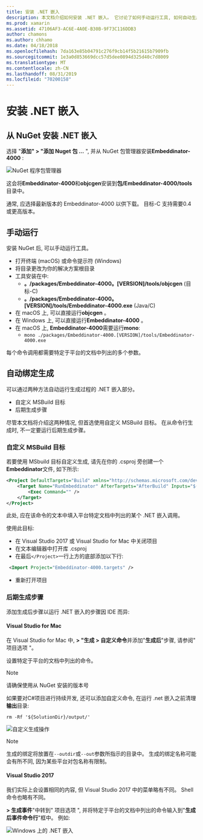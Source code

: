 ```yaml
---
title: 安装 .NET 嵌入
description: 本文档介绍如何安装 .NET 嵌入。 它讨论了如何手动运行工具, 如何自动生成绑定, 如何使用自定义 MSBuild 目标和必要的后期生成步骤。
ms.prod: xamarin
ms.assetid: 47106AF3-AC6E-4A0E-B30B-9F73C116DDB3
author: chamons
ms.author: chhamo
ms.date: 04/18/2018
ms.openlocfilehash: 7da163e85b04791c276f9cb14f5b21615b7909fb
ms.sourcegitcommit: 1e3a0d853669dcc57d5dee0894d325d40c7d8009
ms.translationtype: MT
ms.contentlocale: zh-CN
ms.lasthandoff: 08/31/2019
ms.locfileid: "70200158"
---
```

# <a name="installing-net-embedding"></a>安装 .NET 嵌入

## <a name="installing-net-embedding-from-nuget"></a>从 NuGet 安装 .NET 嵌入

选择 "**添加" > "添加 Nuget 包 ...** ", 并从 NuGet 包管理器安装**Embeddinator-4000** :

![NuGet 程序包管理器](images/visualstudionuget.png)

这会将**Embeddinator-4000**和**objcgen**安装到**包/Embeddinator-4000/tools**目录中。

通常, 应选择最新版本的 Embeddinator-4000 以供下载。 目标-C 支持需要0.4 或更高版本。

## <a name="running-manually"></a>手动运行

安装 NuGet 后, 可以手动运行工具。

- 打开终端 (macOS) 或命令提示符 (Windows)
- 将目录更改为你的解决方案根目录
- 工具安装在中:
    - **。/packages/Embeddinator-4000。[VERSION]/tools/objcgen** (目标-C)
    - **。/packages/Embeddinator-4000。[VERSION]/tools/Embeddinator-4000.exe** (Java/C)
- 在 macOS 上, 可以直接运行**objcgen** 。
- 在 Windows 上, 可以直接运行**Embeddinator-4000** 。
- 在 macOS 上, **Embeddinator-4000**需要运行**mono**:
    - `mono ./packages/Embeddinator-4000.[VERSION]/tools/Embeddinator-4000.exe`

每个命令调用都需要特定于平台的文档中列出的多个参数。

## <a name="automatic-binding-generation"></a>自动绑定生成

可以通过两种方法自动运行生成过程的 .NET 嵌入部分。

- 自定义 MSBuild 目标
- 后期生成步骤

尽管本文档将介绍这两种情况, 但首选使用自定义 MSBuild 目标。 在从命令行生成时, 不一定要运行后期生成步骤。

### <a name="custom-msbuild-targets"></a>自定义 MSBuild 目标

若要使用 MSbuild 目标自定义生成, 请先在你的 .csproj 旁创建一个**Embeddinator**文件, 如下所示:

```xml
<Project DefaultTargets="Build" xmlns="http://schemas.microsoft.com/developer/msbuild/2003">
    <Target Name="RunEmbeddinator" AfterTargets="AfterBuild" Inputs="$(OutputPath)/$(AssemblyName).dll" Outputs="$(IntermediateOutputPath)/Embeddinator/$(AssemblyName).framework/$(AssemblyName)">
        <Exec Command="" />
    </Target>
</Project>
```

此处, 应在该命令的文本中填入平台特定文档中列出的某个 .NET 嵌入调用。

使用此目标:

- 在 Visual Studio 2017 或 Visual Studio for Mac 中关闭项目
- 在文本编辑器中打开库 .csproj
- 在最后`</Project>`一行上方的底部添加以下行:

```xml
 <Import Project="Embeddinator-4000.targets" />
```

- 重新打开项目

### <a name="post-build-steps"></a>后期生成步骤

添加生成后步骤以运行 .NET 嵌入的步骤因 IDE 而异:

#### <a name="visual-studio-for-mac"></a>Visual Studio for Mac

在 Visual Studio for Mac 中, **> "生成 > 自定义命令**并添加"**生成后**"步骤, 请参阅" 项目选项 "。

设置特定于平台的文档中列出的命令。

> [!NOTE]
> 请确保使用从 NuGet 安装的版本号

如果要对C#项目进行持续开发, 还可以添加自定义命令, 在运行 .net 嵌入之前清理**输出**目录:

```shell
rm -Rf '${SolutionDir}/output/'
```

![自定义生成操作](images/visualstudiocustombuild.png)

> [!NOTE]
> 生成的绑定将放置在`--outdir`或`--out`参数所指示的目录中。 生成的绑定名称可能会有所不同, 因为某些平台对包名称有限制。

#### <a name="visual-studio-2017"></a>Visual Studio 2017

我们实际上会设置相同的内容, 但 Visual Studio 2017 中的菜单略有不同。 Shell 命令也略有不同。

**> 生成事件**"中转到" 项目选项 ", 并将特定于平台的文档中列出的命令输入到"**生成后事件命令行**"框中。 例如:

![Windows 上的 .NET 嵌入](images/visualstudiowindows.png)
 